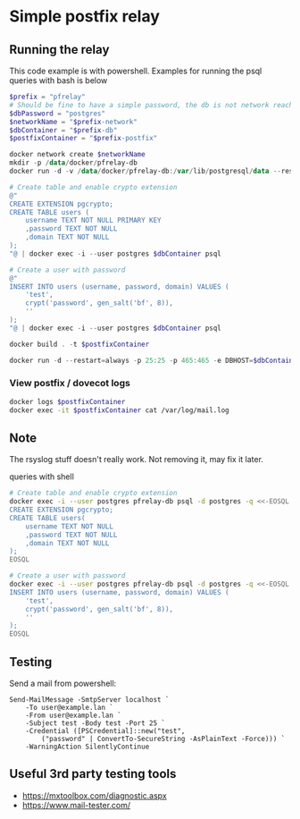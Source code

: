 # Simple postfix relay


## Running the relay

This code example is with powershell. Examples for running the psql queries with bash is below

```powershell
$prefix = "pfrelay"
# Should be fine to have a simple password, the db is not network reachable
$dbPassword = "postgres"
$networkName = "$prefix-network"
$dbContainer = "$prefix-db"
$postfixContainer = "$prefix-postfix"

docker network create $networkName
mkdir -p /data/docker/pfrelay-db
docker run -d -v /data/docker/pfrelay-db:/var/lib/postgresql/data --restart=always --network $networkName -e POSTGRES_PASSWORD=$dbPassword --name $dbContainer postgres

# Create table and enable crypto extension
@"
CREATE EXTENSION pgcrypto;
CREATE TABLE users (
    username TEXT NOT NULL PRIMARY KEY
    ,password TEXT NOT NULL
    ,domain TEXT NOT NULL
);
"@ | docker exec -i --user postgres $dbContainer psql

# Create a user with password
@"
INSERT INTO users (username, password, domain) VALUES (
    'test',
    crypt('password', gen_salt('bf', 8)),
    ''
);
"@ | docker exec -i --user postgres $dbContainer psql

docker build . -t $postfixContainer

docker run -d --restart=always -p 25:25 -p 465:465 -e DBHOST=$dbContainer -e DBNAME=postgres -e DBUSER=postgres -e DBPASS=$dbPassword --network $networkName --name $postfixContainer $postfixContainer
```

### View postfix / dovecot logs
```sh
docker logs $postfixContainer
docker exec -it $postfixContainer cat /var/log/mail.log
```

## Note
The rsyslog stuff doesn't really work. Not removing it, may fix it later.


queries with shell
```sh
# Create table and enable crypto extension
docker exec -i --user postgres pfrelay-db psql -d postgres -q <<-EOSQL
CREATE EXTENSION pgcrypto;
CREATE TABLE users(
    username TEXT NOT NULL
    ,password TEXT NOT NULL
    ,domain TEXT NOT NULL
);
EOSQL

# Create a user with password
docker exec -i --user postgres pfrelay-db psql -d postgres -q <<-EOSQL
INSERT INTO users (username, password, domain) VALUES (
    'test',
    crypt('password', gen_salt('bf', 8)),
    ''
);
EOSQL
```

## Testing

Send a mail from powershell:
```pwsh
Send-MailMessage -SmtpServer localhost `
    -To user@example.lan `
    -From user@example.lan `
    -Subject test -Body test -Port 25 `
    -Credential ([PSCredential]::new("test",
        ("password" | ConvertTo-SecureString -AsPlainText -Force))) `
    -WarningAction SilentlyContinue
```

## Useful 3rd party testing tools

* https://mxtoolbox.com/diagnostic.aspx
* https://www.mail-tester.com/
